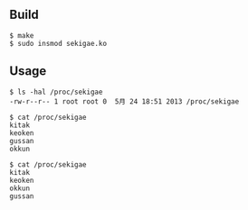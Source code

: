 ## Build 

```
$ make 
$ sudo insmod sekigae.ko
```

## Usage 

```
$ ls -hal /proc/sekigae
-rw-r--r-- 1 root root 0  5月 24 18:51 2013 /proc/sekigae

$ cat /proc/sekigae
kitak
keoken
gussan
okkun

$ cat /proc/sekigae
kitak
keoken
okkun
gussan
```
